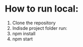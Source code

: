 # How to run local:

1. Clone the repository
2. Indisde project folder run:  
3. npm install
4.  npm start


